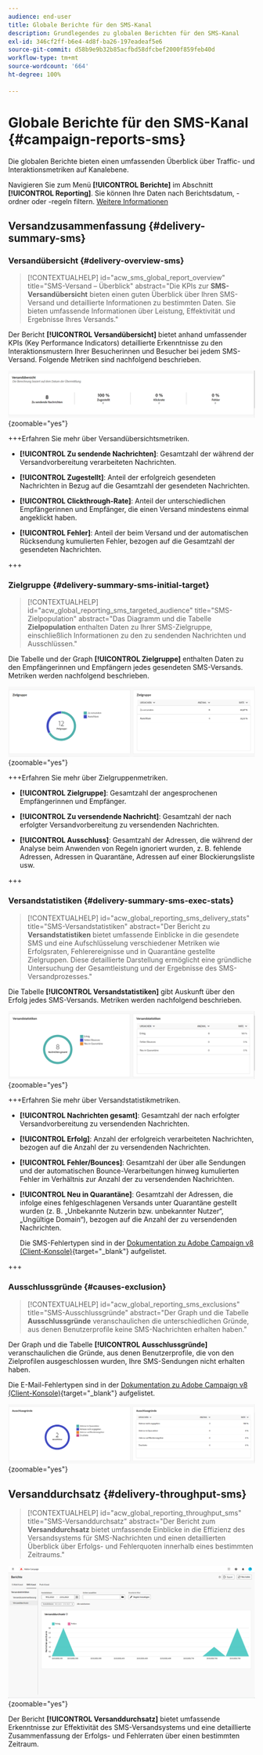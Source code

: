 ```yaml
---
audience: end-user
title: Globale Berichte für den SMS-Kanal
description: Grundlegendes zu globalen Berichten für den SMS-Kanal
exl-id: 346cf2ff-b6e4-4d8f-ba26-197eadeaf5e6
source-git-commit: d58b9e9b32b85acfbd58dfcbef2000f859feb40d
workflow-type: tm+mt
source-wordcount: '664'
ht-degree: 100%

---
```


# Globale Berichte für den SMS-Kanal {#campaign-reports-sms}

Die globalen Berichte bieten einen umfassenden Überblick über Traffic- und Interaktionsmetriken auf Kanalebene.

Navigieren Sie zum Menü **[!UICONTROL Berichte]** im Abschnitt **[!UICONTROL Reporting]**. Sie können Ihre Daten nach Berichtsdatum, -ordner oder -regeln filtern. [Weitere Informationen](global-reports.md)

## Versandzusammenfassung {#delivery-summary-sms}

### Versandübersicht {#delivery-overview-sms}

>[!CONTEXTUALHELP]
>id="acw_sms_global_report_overview"
>title="SMS-Versand – Überblick"
>abstract="Die KPIs zur **SMS-Versandübersicht** bieten einen guten Überblick über Ihren SMS-Versand und detaillierte Informationen zu bestimmten Daten. Sie bieten umfassende Informationen über Leistung, Effektivität und Ergebnisse Ihres Versands."

Der Bericht **[!UICONTROL Versandübersicht]** bietet anhand umfassender KPIs (Key Performance Indicators) detaillierte Erkenntnisse zu den Interaktionsmustern Ihrer Besucherinnen und Besucher bei jedem SMS-Versand. Folgende Metriken sind nachfolgend beschrieben.

![Screenshot des Berichts „Versandübersicht“ mit KPIs für den SMS-Versand](assets/global_report_sms_delivery_overview.png){zoomable="yes"}

+++Erfahren Sie mehr über Versandübersichtsmetriken.

* **[!UICONTROL Zu sendende Nachrichten]**: Gesamtzahl der während der Versandvorbereitung verarbeiteten Nachrichten.

* **[!UICONTROL Zugestellt]**: Anteil der erfolgreich gesendeten Nachrichten in Bezug auf die Gesamtzahl der gesendeten Nachrichten.

* **[!UICONTROL Clickthrough-Rate]**: Anteil der unterschiedlichen Empfängerinnen und Empfänger, die einen Versand mindestens einmal angeklickt haben.

* **[!UICONTROL Fehler]**: Anteil der beim Versand und der automatischen Rücksendung kumulierten Fehler, bezogen auf die Gesamtzahl der gesendeten Nachrichten.

+++

### Zielgruppe {#delivery-summary-sms-initial-target}

>[!CONTEXTUALHELP]
>id="acw_global_reporting_sms_targeted_audience"
>title="SMS-Zielpopulation"
>abstract="Das Diagramm und die Tabelle **Zielpopulation** enthalten Daten zu Ihrer SMS-Zielgruppe, einschließlich Informationen zu den zu sendenden Nachrichten und Ausschlüssen."

Die Tabelle und der Graph **[!UICONTROL Zielgruppe]** enthalten Daten zu den Empfängerinnen und Empfängern jedes gesendeten SMS-Versands. Metriken werden nachfolgend beschrieben.

![Screenshot des Berichts „Zielgruppe“ mit Daten zu Empfängerinnen und Empfängern und Ausschlüssen für SMS-Sendungen](assets/global_report_sms_targeted_audience.png){zoomable="yes"}

+++Erfahren Sie mehr über Zielgruppenmetriken.

* **[!UICONTROL Zielgruppe]**: Gesamtzahl der angesprochenen Empfängerinnen und Empfänger.

* **[!UICONTROL Zu versendende Nachricht]**: Gesamtzahl der nach erfolgter Versandvorbereitung zu versendenden Nachrichten.

* **[!UICONTROL Ausschluss]**: Gesamtzahl der Adressen, die während der Analyse beim Anwenden von Regeln ignoriert wurden, z. B. fehlende Adressen, Adressen in Quarantäne, Adressen auf einer Blockierungsliste usw.

+++

### Versandstatistiken {#delivery-summary-sms-exec-stats}

>[!CONTEXTUALHELP]
>id="acw_global_reporting_sms_delivery_stats"
>title="SMS-Versandstatistiken"
>abstract="Der Bericht zu **Versandstatistiken** bietet umfassende Einblicke in die gesendete SMS und eine Aufschlüsselung verschiedener Metriken wie Erfolgsraten, Fehlerereignisse und in Quarantäne gestellte Zielgruppen. Diese detaillierte Darstellung ermöglicht eine gründliche Untersuchung der Gesamtleistung und der Ergebnisse des SMS-Versandprozesses."

Die Tabelle **[!UICONTROL Versandstatistiken]** gibt Auskunft über den Erfolg jedes SMS-Versands. Metriken werden nachfolgend beschrieben.

![Screenshot des Berichts „Versandstatistiken“ mit Erfolgsraten, Fehlern und Quarantänen für SMS-Sendungen](assets/global_report_sms_delivery_statistics.png){zoomable="yes"}

+++Erfahren Sie mehr über Versandstatistikmetriken.

* **[!UICONTROL Nachrichten gesamt]**: Gesamtzahl der nach erfolgter Versandvorbereitung zu versendenden Nachrichten.

* **[!UICONTROL Erfolg]**: Anzahl der erfolgreich verarbeiteten Nachrichten, bezogen auf die Anzahl der zu versendenden Nachrichten.

* **[!UICONTROL Fehler/Bounces]**: Gesamtzahl der über alle Sendungen und der automatischen Bounce-Verarbeitungen hinweg kumulierten Fehler im Verhältnis zur Anzahl der zu versendenden Nachrichten.

* **[!UICONTROL Neu in Quarantäne]**: Gesamtzahl der Adressen, die infolge eines fehlgeschlagenen Versands unter Quarantäne gestellt wurden (z. B. „Unbekannte Nutzerin bzw. unbekannter Nutzer“, „Ungültige Domain“), bezogen auf die Anzahl der zu versendenden Nachrichten.

  Die SMS-Fehlertypen sind in der [Dokumentation zu Adobe Campaign v8 (Client-Konsole)](https://experienceleague.adobe.com/docs/campaign/campaign-v8/send/failures/delivery-failures.html?lang=de#sms-quarantines){target="_blank"} aufgelistet.

+++

### Ausschlussgründe {#causes-exclusion}

>[!CONTEXTUALHELP]
>id="acw_global_reporting_sms_exclusions"
>title="SMS-Ausschlussgründe"
>abstract="Der Graph und die Tabelle **Ausschlussgründe** veranschaulichen die unterschiedlichen Gründe, aus denen Benutzerprofile keine SMS-Nachrichten erhalten haben."

Der Graph und die Tabelle **[!UICONTROL Ausschlussgründe]** veranschaulichen die Gründe, aus denen Benutzerprofile, die von den Zielprofilen ausgeschlossen wurden, Ihre SMS-Sendungen nicht erhalten haben.

Die E-Mail-Fehlertypen sind in der [Dokumentation zu Adobe Campaign v8 (Client-Konsole)](https://experienceleague.adobe.com/docs/campaign/campaign-v8/send/failures/delivery-failures.html?lang=de#email-error-types){target="_blank"} aufgelistet.

![Screenshot des Berichts „Ausschlussgründe“ mit Gründen für SMS-Versandausschlüsse](assets/global_report_sms_causes_exclusion.png){zoomable="yes"}

## Versanddurchsatz {#delivery-throughput-sms}

>[!CONTEXTUALHELP]
>id="acw_global_reporting_throughput_sms"
>title="SMS-Versanddurchsatz"
>abstract="Der Bericht zum **Versanddurchsatz** bietet umfassende Einblicke in die Effizienz des Versandsystems für SMS-Nachrichten und einen detaillierten Überblick über Erfolgs- und Fehlerquoten innerhalb eines bestimmten Zeitraums."

![Screenshot des Berichts „Versanddurchsatz“ mit Erfolgs- und Fehlerraten für SMS-Sendungen im Zeitverlauf](assets/global_report_sms_delivery_throughput.png){zoomable="yes"}

Der Bericht **[!UICONTROL Versanddurchsatz]** bietet umfassende Erkenntnisse zur Effektivität des SMS-Versandsystems und eine detaillierte Zusammenfassung der Erfolgs- und Fehlerraten über einen bestimmten Zeitraum.